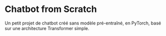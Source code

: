 # Chatbot from Scratch
Un petit projet de chatbot créé sans modèle pré-entraîné, en PyTorch, basé sur une architecture Transformer simple.
